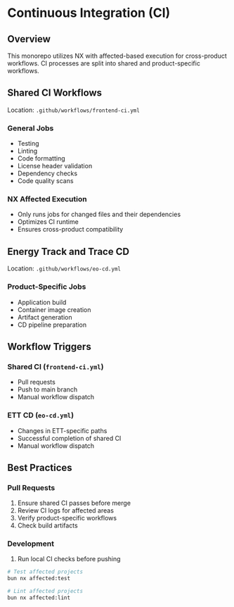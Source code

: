# Continuous Integration (CI)

## Overview

This monorepo utilizes NX with affected-based execution for cross-product workflows. CI processes are split into shared and product-specific workflows.

## Shared CI Workflows

Location: `.github/workflows/frontend-ci.yml`

### General Jobs

- Testing
- Linting
- Code formatting
- License header validation
- Dependency checks
- Code quality scans

### NX Affected Execution

- Only runs jobs for changed files and their dependencies
- Optimizes CI runtime
- Ensures cross-product compatibility

## Energy Track and Trace CD

Location: `.github/workflows/eo-cd.yml`

### Product-Specific Jobs

- Application build
- Container image creation
- Artifact generation
- CD pipeline preparation

## Workflow Triggers

### Shared CI (`frontend-ci.yml`)

- Pull requests
- Push to main branch
- Manual workflow dispatch

### ETT CD (`eo-cd.yml`)

- Changes in ETT-specific paths
- Successful completion of shared CI
- Manual workflow dispatch

## Best Practices

### Pull Requests

1. Ensure shared CI passes before merge
2. Review CI logs for affected areas
3. Verify product-specific workflows
4. Check build artifacts

### Development

1. Run local CI checks before pushing

```bash
# Test affected projects
bun nx affected:test

# Lint affected projects
bun nx affected:lint
```
